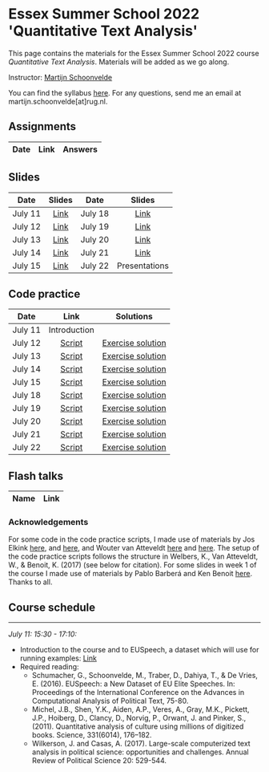# Essex Summer School 2022 'Quantitative Text Analysis'

This page contains the materials for the Essex Summer School 2022 course *Quantitative Text Analysis*. Materials will be added as we go along.

Instructor: [Martijn Schoonvelde](http://mschoonvelde.com)

You can find the syllabus [here](). For any questions, send me an email at martijn.schoonvelde[at]rug.nl.

## Assignments

| Date        | Link           | Answers  |
| ------------- |:-------------:|  -------------:|

## Slides
| Date        | Slides           |  Date        | Slides           |
| ------------- |:-------------:| ------------- |:-------------:|
| July  11   | [Link](f) | July  18   | [Link]()|
| July  12   | [Link]() | July  19   | [Link]()|
| July  13   | [Link]() | July  20   | [Link]()|
| July  14   | [Link]()  | July  21   | [Link]()|
| July  15   | [Link]()| July  22   |  Presentations |


## Code practice
| Date        | Link           | Solutions           |    
| ------------- |:-------------:|:-------------:|
| July  11   | Introduction |  |
| July  12   | [Script]() | [Exercise solution]() |
| July  13   | [Script]() | [Exercise solution]() |
| July  14   | [Script]() | [Exercise solution]() |
| July  15   | [Script]() | [Exercise solution]() |
| July  18   | [Script]() | [Exercise solution]() |
| July  19   | [Script]() | [Exercise solution]() |
| July  20   | [Script]() | [Exercise solution]() |
| July  21   | [Script]() | [Exercise solution]() |
| July  22   | [Script]() | [Exercise solution]() |

## Flash talks

| Name        | Link           | 
| ------------- |:-------------:|

### Acknowledgements

For some code in the code practice scripts, I made use of materials by Jos Elkink [here](http://www.joselkink.net/files/POL30430_Spring_2017_lab11.html), and [here](http://www.joselkink.net/files/POL30430_Spring_2017_lab12.html), and Wouter van Atteveldt [here](http://vanatteveldt.com/ccs_lda/) and [here](http://vanatteveldt.com/learningr/). The setup of the code practice scripts follows the structure in Welbers, K., Van Atteveldt, W., & Benoit, K. (2017) (see below for citation). For some slides in week 1 of the course I made use of materials by Pablo Barberá and Ken Benoit [here](https://lse-my459.github.io/). Thanks to all.

## Course schedule
----

*July 11: 15:30 - 17:10:*

* Introduction to the course and to EUSpeech, a dataset which will use for running examples: [Link](https://dataverse.harvard.edu/dataverse/euspeech)
* Required reading:
	* Schumacher, G., Schoonvelde, M., Traber, D., Dahiya, T., & De Vries, E. (2016). EUSpeech: a New Dataset of EU Elite Speeches. In: Proceedings of the International Conference on the Advances in Computational Analysis of Political Text, 75-80.
	* Michel, J.B., Shen, Y.K., Aiden, A.P., Veres, A., Gray, M.K., Pickett, J.P., Hoiberg, D., Clancy, D., Norvig, P., Orwant, J. and Pinker, S., (2011). Quantitative analysis of culture using millions of digitized books. Science, 331(6014), 176–182.
	* Wilkerson, J. and Casas, A. (2017). Large-scale computerized text analysis in political science: opportunities and challenges. Annual Review of Political Science 20: 529-544.